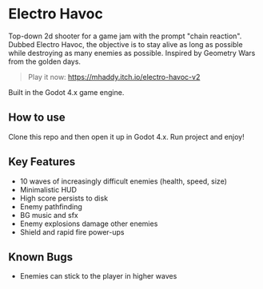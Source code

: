 # Electro Havoc
Top-down 2d shooter for a game jam with the prompt "chain reaction". Dubbed Electro Havoc, the objective is to stay alive as long as possible while destroying as many enemies as possible. Inspired by Geometry Wars from the golden days.

> Play it now: https://mhaddy.itch.io/electro-havoc-v2

Built in the Godot 4.x game engine.

## How to use
Clone this repo and then open it up in Godot 4.x. Run project and enjoy!

## Key Features
* 10 waves of increasingly difficult enemies (health, speed, size)
* Minimalistic HUD
* High score persists to disk
* Enemy pathfinding
* BG music and sfx
* Enemy explosions damage other enemies
* Shield and rapid fire power-ups

## Known Bugs
* Enemies can stick to the player in higher waves
